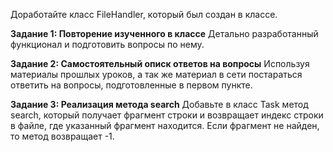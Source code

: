 Доработайте класс FileHandler, который был создан в классе.

**Задание 1: Повторение изученного в классе**
Детально разработанный функционал и подготовить вопросы по нему.

**Задание 2: Самостоятельный описк ответов на вопросы**
Используя материалы прошлых уроков, а так же материал в сети постараться ответить на вопросы, подготовленные в первом пункте.

**Задание 3: Реализация метода search**
Добавьте в класс Task метод search, который получает фрагмент строки и возвращает индекс строки в файле, где указанный фрагмент находится.
Если фрагмент не найден, то метод возвращает -1.